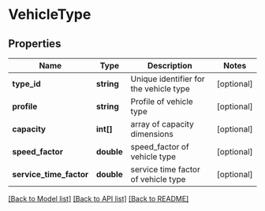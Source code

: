 # VehicleType

## Properties
Name | Type | Description | Notes
------------ | ------------- | ------------- | -------------
**type_id** | **string** | Unique identifier for the vehicle type | [optional] 
**profile** | **string** | Profile of vehicle type | [optional] 
**capacity** | **int[]** | array of capacity dimensions | [optional] 
**speed_factor** | **double** | speed_factor of vehicle type | [optional] 
**service_time_factor** | **double** | service time factor of vehicle type | [optional] 

[[Back to Model list]](../README.md#documentation-for-models) [[Back to API list]](../README.md#documentation-for-api-endpoints) [[Back to README]](../README.md)



